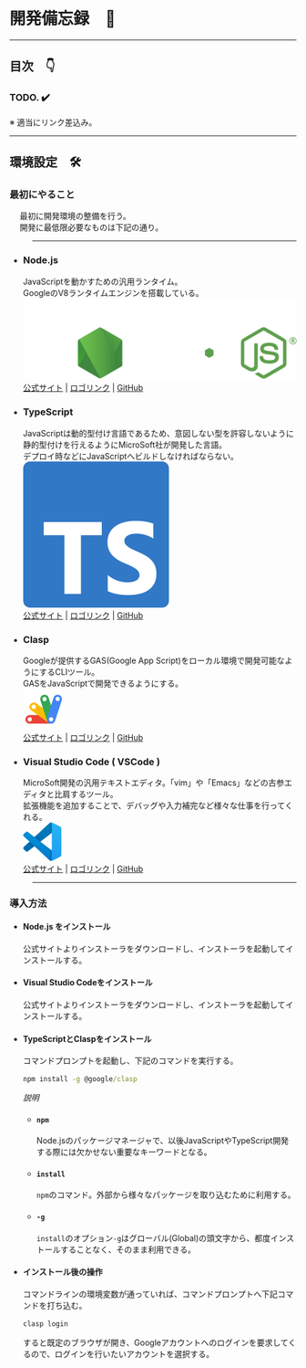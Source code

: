 <!--
コメントアウト
デザイン用絵文字サイト：https://emojidb.org/

マークダウン記法に関連するいろいろ
Qiita(コメントアウトについて): https://qiita.com/yu0819ki/items/e1e1d20cedc68706ba23
Qiita(Markdown初歩の初歩): https://qiita.com/hachihacchi/items/46ea7251f1e5675b1ecb
Qiita(Markdownチートシート): https://qiita.com/Qiita/items/c686397e4a0f4f11683d
Qiita(VSCode Markdown拡張): https://qiita.com/ryokat3/items/fe61d9234be2e147cb7f

記法：
  ＜空白スペース＞ // 下へ行くほどスペースの幅が広くなる
    &thinsp;    
    &nbsp;  // ← 半角スペースと同等
    &ensp;
    &emsp;  // ← 全角スペースと同等
-->

# 開発備忘録　🧠

---

## 目次　👇

### TODO. ✔️

※ 適当にリンク差込み。

---

## 環境設定　🛠️

### 最初にやること

&emsp; 最初に開発環境の整備を行う。</br>
&emsp; 開発に最低限必要なものは下記の通り。

> ---

* ### **Node.js**</br>

  JavaScriptを動かすための汎用ランタイム。</br>
  GoogleのV8ランタイムエンジンを搭載している。</br>
  ![](./_ico/nodejsLight.svg)</br>
  [公式サイト](https://nodejs.org/ja "Nodejs")&nbsp;|&nbsp;[ロゴリンク](https://nodejs.org/ja/about/branding "Nodejs")&nbsp;|&nbsp;[GitHub](https://github.com/nodejs/node "GitHub")

* ### **TypeScript**</br>

  JavaScriptは動的型付け言語であるため、意図しない型を許容しないように</br>
  静的型付けを行えるようにMicroSoft社が開発した言語。</br>
  デプロイ時などにJavaScriptへビルドしなければならない。</br>
  ![](./_ico/ts-logo-128.svg)</br>
  [公式サイト](https://www.typescriptlang.org/ "TypeScript")&nbsp;|&nbsp;[ロゴリンク](https://www.typescriptlang.org/branding/ "TypeScript")&nbsp;|&nbsp;[GitHub](https://github.com/microsoft/TypeScript/#readme "GitHub")

* ### **Clasp**</br>

  Googleが提供するGAS(Google App Script)をローカル環境で開発可能なようにするCLIツール。</br>
  GASをJavaScriptで開発できるようにする。</br>
  <img src="./_ico/Google_Apps_Script.svg" width="15%"/></br>
  [公式サイト](https://developers.google.com/apps-script/guides/clasp?hl=ja "Google")&nbsp;|&nbsp;[ロゴリンク](https://upload.wikimedia.org/wikipedia/commons/2/2f/Google_Apps_Script.svg "Wiki")&nbsp;|&nbsp;[GitHub](https://github.com/google/clasp "GitHub")

* ### **Visual Studio Code ( VSCode )**</br>

  MicroSoft開発の汎用テキストエディタ。「vim」や「Emacs」などの古参エディタと比肩するツール。</br>
  拡張機能を追加することで、デバッグや入力補完など様々な仕事を行ってくれる。</br>
  <img src="./_ico/Visual_Studio_Code_1.35_icon.svg" width="14%"/></br>
  [公式サイト](https://code.visualstudio.com/ "Visual Studio Code")&nbsp;|&nbsp;[ロゴリンク](https://upload.wikimedia.org/wikipedia/commons/9/9a/Visual_Studio_Code_1.35_icon.svg "Wiki")&nbsp;|&nbsp;[GitHub](https://github.com/microsoft/vscode "GitHub")

> ---

### 導入方法

* #### Node.js をインストール

  公式サイトよりインストーラをダウンロードし、インストーラを起動してインストールする。

* #### Visual Studio Codeをインストール

  公式サイトよりインストーラをダウンロードし、インストーラを起動してインストールする。

* #### TypeScriptとClaspをインストール
  
  コマンドプロンプトを起動し、下記のコマンドを実行する。

  ```cmd s.txt
  npm install -g @google/clasp
  ```

  *説明*
  
  * #### `npm`
  
    Node.jsのパッケージマネージャで、以後JavaScriptやTypeScript開発する際には欠かせない重要なキーワードとなる。
  
  * #### `install`

    `npm`のコマンド。外部から様々なパッケージを取り込むために利用する。

  * #### `-g`
  
    `install`のオプション`-g`はグローバル(Global)の頭文字から、都度インストールすることなく、そのまま利用できる。

* #### インストール後の操作

  コマンドラインの環境変数が通っていれば、コマンドプロンプトへ下記コマンドを打ち込む。

  ```cmd
  clasp login
  ```

  すると既定のブラウザが開き、Googleアカウントへのログインを要求してくるので、ログインを行いたいアカウントを選択する。

  
